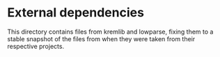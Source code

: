 # External dependencies

This directory contains files from kremlib and lowparse, fixing them
to a stable snapshot of the files from when they were taken from their
respective projects.
